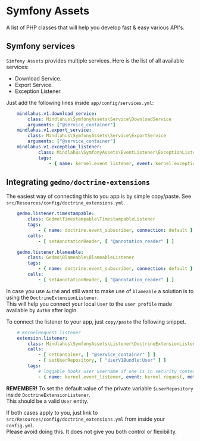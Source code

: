 # Symfony Assets

A list of PHP classes that will help you develop fast & easy various API's.

## Symfony services

`Simfony Assets` provides multiple services. Here is the list of all available services:

- Download Service.
- Export Service.
- Exception Listener.

Just add the following lines inside `app/config/services.yml`:
 
```yaml
    mindlahus.v1.download_service:
        class: Mindlahus\SymfonyAssets\Service\DownloadService
        arguments: ["@service_container"]
    mindlahus.v1.export_service:
        class: Mindlahus\SymfonyAssets\Service\ExportService
        arguments: ["@service_container"]
    mindlahus.v1.exception_listener:
            class: Mindlahus\SymfonyAssets\EventListener\ExceptionListener
            tags:
                - { name: kernel.event_listener, event: kernel.exception, method: onKernelException }
```

## Integrating `gedmo/doctrine-extensions`

The easiest way of connecting this to you app is by simple copy/paste. See `src/Resources/config/doctrine_extensions.yml`.

```yaml
    gedmo.listener.timestampable:
        class: Gedmo\Timestampable\TimestampableListener
        tags:
            - { name: doctrine.event_subscriber, connection: default }
        calls:
            - [ setAnnotationReader, [ "@annotation_reader" ] ]

    gedmo.listener.blameable:
        class: Gedmo\Blameable\BlameableListener
        tags:
            - { name: doctrine.event_subscriber, connection: default }
        calls:
            - [ setAnnotationReader, [ "@annotation_reader" ] ]
```

In case you use `Auth0` and still want to make use of `blameable` a solution is to using the `DoctrineExtensionListener`.  
This will help you connect your local `User` to the `user profile` made available by `Auth0` after login.

To connect the listener to your app, just `copy/paste` the following snippet.

```yaml
    # KernelRequest listener
    extension.listener:
        class: Mindlahus\SymfonyAssets\Listener\DoctrineExtensionListener
        calls:
            - [ setContainer, [ "@service_container" ] ]
            - [ setUserRepository, [ "UserV1Bundle:User" ] ]
        tags:
            # loggable hooks user username if one is in security context
            - { name: kernel.event_listener, event: kernel.request, method: onKernelRequest }
```

**REMEMBER!** To set the default value of the private variable `$userRepository` inside `DoctrineExtensionListener`.  
This should be a valid `User` entity.

If both cases apply to you, just link to `src/Resources/config/doctrine_extensions.yml` from inside your `config.yml`.  
Please avoid doing this. It does not give you both control or flexibility.
